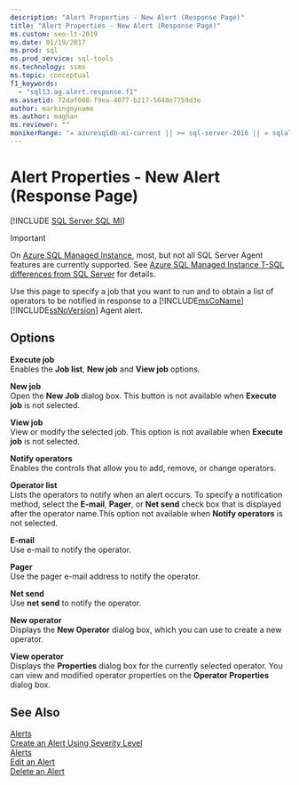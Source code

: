 ```yaml
---
description: "Alert Properties - New Alert (Response Page)"
title: "Alert Properties - New Alert (Response Page)"
ms.custom: seo-lt-2019
ms.date: 01/19/2017
ms.prod: sql
ms.prod_service: sql-tools
ms.technology: ssms
ms.topic: conceptual
f1_keywords: 
  - "sql13.ag.alert.response.f1"
ms.assetid: 72daf008-f9ea-4077-b217-5048e7759d3e
author: markingmyname
ms.author: maghan
ms.reviewer: ""
monikerRange: "= azuresqldb-mi-current || >= sql-server-2016 || = sqlallproducts-allversions"
---
```

# Alert Properties - New Alert (Response Page)
[!INCLUDE [SQL Server SQL MI](../../includes/applies-to-version/sql-asdbmi.md)]

> [!IMPORTANT]  
> On [Azure SQL Managed Instance](/azure/sql-database/sql-database-managed-instance), most, but not all SQL Server Agent features are currently supported. See [Azure SQL Managed Instance T-SQL differences from SQL Server](/azure/sql-database/sql-database-managed-instance-transact-sql-information#sql-server-agent) for details.

Use this page to specify a job that you want to run and to obtain a list of operators to be notified in response to a [!INCLUDE[msCoName](../../includes/msconame_md.md)] [!INCLUDE[ssNoVersion](../../includes/ssnoversion-md.md)] Agent alert.  

## Options  
**Execute job**  
Enables the **Job list**, **New job** and **View job** options.  
  
**New job**  
Open the **New Job** dialog box. This button is not available when **Execute job** is not selected.  
  
**View job**  
View or modify the selected job. This option is not available when **Execute job** is not selected.  
  
**Notify operators**  
Enables the controls that allow you to add, remove, or change operators.  
  
**Operator list**  
Lists the operators to notify when an alert occurs. To specify a notification method, select the **E-mail**, **Pager**, or **Net send** check box that is displayed after the operator name.This option not available when **Notify operators** is not selected.  
  
**E-mail**  
Use e-mail to notify the operator.  
  
**Pager**  
Use the pager e-mail address to notify the operator.  
  
**Net send**  
Use **net send** to notify the operator.  
  
**New operator**  
Displays the **New Operator** dialog box, which you can use to create a new operator.  
  
**View operator**  
Displays the **Properties** dialog box for the currently selected operator. You can view and modified operator properties on the **Operator Properties** dialog box.  
  
## See Also  
[Alerts](../../ssms/agent/alerts.md)  
[Create an Alert Using Severity Level](../../ssms/agent/create-an-alert-using-severity-level.md)  
[Alerts](../../ssms/agent/alerts.md)  
[Edit an Alert](../../ssms/agent/edit-an-alert.md)  
[Delete an Alert](../../ssms/agent/delete-an-alert.md)  
